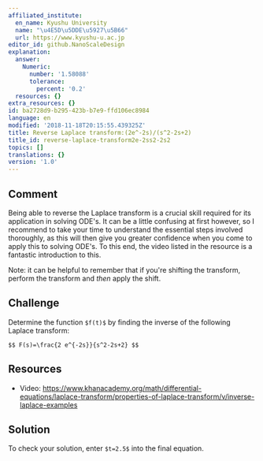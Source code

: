 ```yaml
---
affiliated_institute:
  en_name: Kyushu University
  name: "\u4E5D\u5DDE\u5927\u5B66"
  url: https://www.kyushu-u.ac.jp
editor_id: github.NanoScaleDesign
explanation:
  answer:
    Numeric:
      number: '1.58088'
      tolerance:
        percent: '0.2'
  resources: {}
extra_resources: {}
id: ba2728d9-b295-423b-b7e9-ffd106ec8984
language: en
modified: '2018-11-18T20:15:55.439325Z'
title: Reverse Laplace transform:(2e^-2s)/(s^2-2s+2)
title_id: reverse-laplace-transform2e-2ss2-2s2
topics: []
translations: {}
version: '1.0'
---
```


## Comment
Being able to reverse the Laplace transform is a crucial skill required for its application in solving ODE's. It can be a little confusing at first however, so I recommend to take your time to understand the essential steps involved thoroughly, as this will then give you greater confidence when you come to apply this to solving ODE's. To this end, the video listed in the resource is a fantastic introduction to this.

Note: it can be helpful to remember that if you're shifting the transform, perform the transform and *then* apply the shift.

## Challenge
Determine the function `$f(t)$` by finding the inverse of the following Laplace transform:

`$$
F(s)=\frac{2 e^{-2s}}{s^2-2s+2}
$$`

## Resources
- Video: https://www.khanacademy.org/math/differential-equations/laplace-transform/properties-of-laplace-transform/v/inverse-laplace-examples

## Solution
To check your solution, enter `$t=2.5$` into the final equation.
